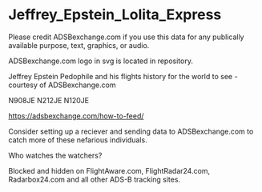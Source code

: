 # Jeffrey_Epstein_Lolita_Express
Please credit ADSBexchange.com if you use this data for any publically available purpose, text, graphics, or audio. 

ADSBexchange.com logo in svg is located in repository.

Jeffrey Epstein Pedophile and his flights history for the world to see - courtesy of ADSBexchange.com

N908JE
N212JE 
N120JE

https://adsbexchange.com/how-to-feed/

Consider setting up a reciever and sending data to ADSBexchange.com to catch more of these nefarious individuals.

Who watches the watchers?

Blocked and hidden on FlightAware.com, FlightRadar24.com, Radarbox24.com and all other ADS-B tracking sites.


